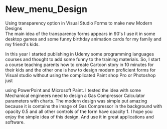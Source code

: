 # New_menu_Design
Using transparency option in Visual Studio Forms to make new Modern Designs  
The main idea of the transparency forms appears in 90's I use it in some desktop games and some funny birthday animation cards for my family and my friend's kids.

In this year I started publishing in Udemy some programming languages courses and thought to add some funny to the training materials. So, I start a course teaching parents how to create Cartoon story in 10 minutes for their kids and the other one is how to design modern proficient forms for Visual studio without using the complicated Paint shop Pro or Photoshop just 

using PowerPoint and Microsoft Paint. I tested the idea with some Mechanical engineers need to design a Gas Compressor Calculator parameters with charts. The modern design was simple put amazing because it is contains the image of Gas Compressor in the background with opacity 0.5 and all other controls of the form have opacity 1. I hope you enjoy the simple idea of this design. And use it in great applications and software. 
